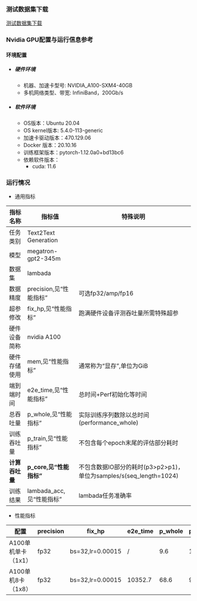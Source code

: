 ### 测试数据集下载
[测试数据集下载](../../benchmarks/gpt2/README.md#测试数据集下载)

### Nvidia GPU配置与运行信息参考
#### 环境配置
- ##### 硬件环境
    - 机器、加速卡型号: NVIDIA_A100-SXM4-40GB
    - 多机网络类型、带宽: InfiniBand，200Gb/s
- ##### 软件环境
   - OS版本：Ubuntu 20.04
   - OS kernel版本: 5.4.0-113-generic     
   - 加速卡驱动版本：470.129.06
   - Docker 版本：20.10.16
   - 训练框架版本：pytorch-1.12.0a0+bd13bc6
   - 依赖软件版本：
     - cuda: 11.6

### 运行情况

* 通用指标

| 指标名称       | 指标值                   | 特殊说明                                                           |
| -------------- | ------------------------ | ------------------------------------------------------------------ |
| 任务类别       | Text2Text Generation     |                                                                    |
| 模型           | megatron-gpt2-345m       |                                                                    |
| 数据集         | lambada                  |                                                                    |
| 数据精度       | precision,见“性能指标”   | 可选fp32/amp/fp16                                                  |
| 超参修改       | fix_hp,见“性能指标”      | 跑满硬件设备评测吞吐量所需特殊超参                                 |
| 硬件设备简称   | nvidia A100              |                                                                    |
| 硬件存储使用   | mem,见“性能指标”         | 通常称为“显存”,单位为GiB                                           |
| 端到端时间     | e2e_time,见“性能指标”    | 总时间+Perf初始化等时间                                            |
| 总吞吐量       | p_whole,见“性能指标”     | 实际训练序列数除以总时间(performance_whole)                        |
| 训练吞吐量     | p_train,见“性能指标”     | 不包含每个epoch末尾的评估部分耗时                                  |
| **计算吞吐量** | **p_core,见“性能指标”**  | 不包含数据IO部分的耗时(p3>p2>p1)，单位为samples/s(seq_length=1024) |
| 训练结果       | lambada_acc,见“性能指标” | lambada任务准确率                                                  |  |

* 性能指标

| 配置                | precision | fix_hp           | e2e_time | p_whole | p_train | p_core | lambada_acc | mem       |
| ------------------- | --------- | ---------------- | -------- | ------- | ------- | ------ | ----------- | --------- |
| A100单机单卡（1x1） | fp32      | bs=32,lr=0.00015 | /        | 9.6     | 14.2    | 14.2   | /           | 30.2/40.0 |
| A100单机8卡（1x8）  | fp32      | bs=32,lr=0.00015 | 10352.7  | 68.6    | 97.5    | 97.6   | 0.60        | 31.3/40.0 |
